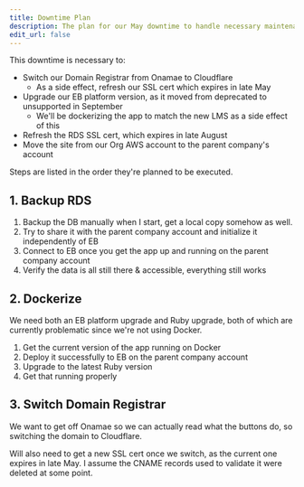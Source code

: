 ```yaml
---
title: Downtime Plan
description: The plan for our May downtime to handle necessary maintenance.
edit_url: false
---
```


This downtime is necessary to:

- Switch our Domain Registrar from Onamae to Cloudflare
  - As a side effect, refresh our SSL cert which expires in late May
- Upgrade our EB platform version, as it moved from deprecated to unsupported in September
  - We'll be dockerizing the app to match the new LMS as a side effect of this
- Refresh the RDS SSL cert, which expires in late August
- Move the site from our Org AWS account to the parent company's account

Steps are listed in the order they're planned to be executed.

## 1. Backup RDS

1. Backup the DB manually when I start, get a local copy somehow as well.
2. Try to share it with the parent company account and initialize it independently of EB
3. Connect to EB once you get the app up and running on the parent company account
4. Verify the data is all still there & accessible, everything still works

## 2. Dockerize

We need both an EB platform upgrade and Ruby upgrade, both of which are currently problematic since we're not using Docker.

1. Get the current version of the app running on Docker
2. Deploy it successfully to EB on the parent company account
3. Upgrade to the latest Ruby version
4. Get that running properly

## 3. Switch Domain Registrar

We want to get off Onamae so we can actually read what the buttons do, so switching the domain to Cloudflare.

Will also need to get a new SSL cert once we switch, as the current one expires in late May. I assume the CNAME records used to validate it were deleted at some point.
